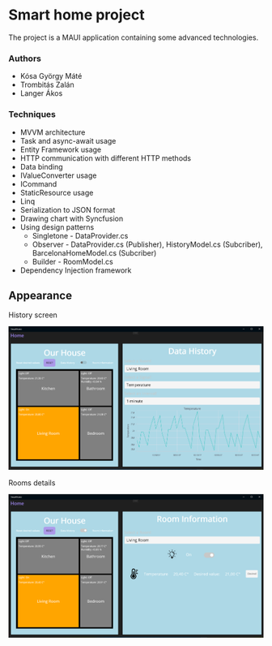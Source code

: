 # Smart home project

The project is a MAUI application containing some advanced technologies.

### Authors
- Kósa György Máté
- Trombitás Zalán
- Langer Ákos  

### Techniques
- MVVM architecture
- Task and async-await usage
- Entity Framework usage
- HTTP communication with different HTTP methods
- Data binding
- IValueConverter usage
- ICommand
- StaticResource usage
- Linq
- Serialization to JSON  format
- Drawing chart with Syncfusion
- Using design patterns
  - Singletone - DataProvider.cs
  - Observer - DataProvider.cs (Publisher), HistoryModel.cs (Subcriber), BarcelonaHomeModel.cs (Subcriber)
  - Builder - RoomModel.cs
- Dependency Injection framework

## Appearance

History screen

![history screen](assets/history.png)

Rooms details

![room details screen](assets/room.png)
